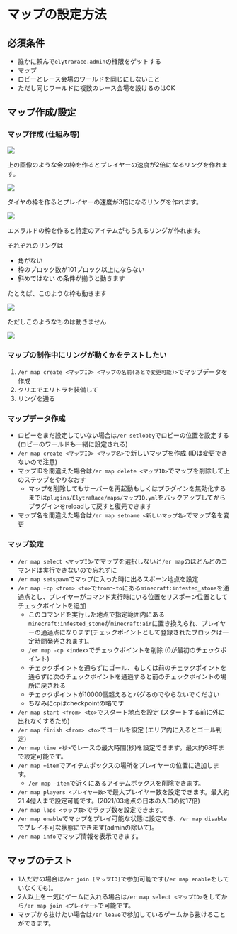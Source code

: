 # マップの設定方法

## 必須条件
- 誰かに頼んで`elytrarace.admin`の権限をゲットする
- マップ
- ロビーとレース会場のワールドを同じにしないこと
- ただし同じワールドに複数のレース会場を設けるのはOK

## マップ作成/設定

### マップ作成 (仕組み等)

![](https://user-images.githubusercontent.com/19150229/123234491-f23c4e00-d515-11eb-9351-d76725572278.png)

上の画像のような金の枠を作るとプレイヤーの速度が2倍になるリングを作れます。

![](https://user-images.githubusercontent.com/19150229/123234664-17c95780-d516-11eb-93d2-95c6e269fb19.png)

ダイヤの枠を作るとプレイヤーの速度が3倍になるリングを作れます。

![](https://user-images.githubusercontent.com/19150229/123234793-39c2da00-d516-11eb-9f4b-8f42f7373662.png)

エメラルドの枠を作ると特定のアイテムがもらえるリングが作れます。

それぞれのリングは
- 角がない
- 枠のブロック数が101ブロック以上にならない
- 斜めではない
の条件が揃うと動きます

たとえば、このような枠も動きます

![](https://user-images.githubusercontent.com/19150229/123235352-beadf380-d516-11eb-9392-d709e4027fbe.png)

ただしこのようなものは動きません

![](https://user-images.githubusercontent.com/19150229/123235591-fa48bd80-d516-11eb-9d2e-f4f331f55cbd.png)

### マップの制作中にリングが動くかをテストしたい
1. `/er map create <マップID> <マップの名前(あとで変更可能)>`でマップデータを作成
2. クリエでエリトラを装備して
3. リングを通る


### マップデータ作成
- ロビーをまだ設定していない場合は`/er setlobby`でロビーの位置を設定する(ロビーのワールドも一緒に設定される)
- `/er map create <マップID> <マップ名>`で新しいマップを作成 (IDは変更できないので注意)
- マップIDを間違えた場合は`/er map delete <マップID>`でマップを削除して上のステップをやりなおす
  - マップを削除してもサーバーを再起動もしくはプラグインを無効化するまでは`plugins/ElytraRace/maps/マップID.yml`をバックアップしてからプラグインをreloadして戻すと復元できます
- マップ名を間違えた場合は`/er map setname <新しいマップ名>`でマップ名を変更

### マップ設定
- `/er map select <マップID>`でマップを選択しないと`/er map`のほとんどのコマンドは実行できないので忘れずに
- `/er map setspawn`でマップに入った時に出るスポーン地点を設定
- `/er map +cp <from> <to>`で`from`～`to`にある`minecraft:infested_stone`を通過点とし、プレイヤーがコマンド実行時にいる位置をリスポーン位置としてチェックポイントを追加
  - このコマンドを実行した地点で指定範囲内にある`minecraft:infested_stone`が`minecraft:air`に置き換えられ、プレイヤーの通過点になります(チェックポイントとして登録されたブロックは一定時間発光されます)。
  - `/er map -cp <index>`でチェックポイントを削除 (0が最初のチェックポイント)
  - チェックポイントを通らずにゴール、もしくは前のチェックポイントを通らずに次のチェックポイントを通過すると前のチェックポイントの場所に戻される
  - チェックポイントが10000個超えるとバグるのでやらないでください
  - ちなみにcpはcheckpointの略です
- `/er map start <from> <to>`でスタート地点を設定 (スタートする前に外に出れなくするため)
- `/er map finish <from> <to>`でゴールを設定 (エリア内に入るとゴール判定)
- `/er map time <秒>`でレースの最大時間(秒)を設定できます。最大約68年まで設定可能です。
- `/er map +item`でアイテムボックスの場所をプレイヤーの位置に追加します。
  - `/er map -item`で近くにあるアイテムボックスを削除できます。
- `/er map players <プレイヤー数>`で最大プレイヤー数を設定できます。最大約21.4億人まで設定可能です。(2021/03地点の日本の人口の約17倍)
- `/er map laps <ラップ数>`でラップ数を設定できます。
- `/er map enable`でマップをプレイ可能な状態に設定でき、`/er map disable`でプレイ不可な状態にできます(adminの除いて)。
- `/er map info`でマップ情報を表示できます。

## マップのテスト
- 1人だけの場合は`/er join [マップID]`で参加可能です(`/er map enable`をしていなくても)。
- 2人以上を一気にゲームに入れる場合は`/er map select <マップID>`をしてから`/er map join <プレイヤー>`で可能です。
- マップから抜けたい場合は`/er leave`で参加しているゲームから抜けることができます。
